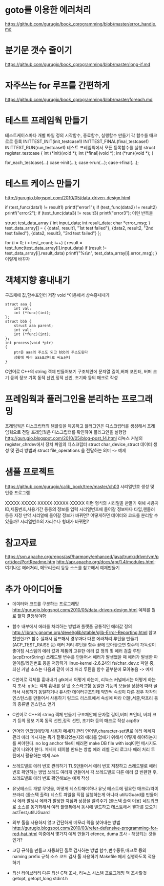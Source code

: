 
# goto를 이용한 에러처리
https://github.com/gurugio/book_cprogramming/blob/master/error_handle.md

# 분기문 갯수 줄이기
https://github.com/gurugio/book_cprogramming/blob/master/long-if.md

# 자주쓰는 for 루프를 간편하게

https://github.com/gurugio/book_cprogramming/blob/master/foreach.md

# 테스트 프레임웍 만들기
테스트케이스마다 개별 파일 정의
시작함수, 종료함수, 실행함수 만들기
각 함수를 매크로로 등록
INITTEST_INIT(init_testcase1)
INITTEST_FINAL(final_testcase1)
INITTEST_RUN(run_testcase1)
테스트 프레임웍에서 모든 등록함수를 실행
struct register_testcase
{
	int (*init)(void *);
	int (*final)(void *);
	int (*run)(void *);
}

for_each_testcase(...)
	case->init(...);
	case->run(...);
	case->final(...);

# 테스트 케이스 만들기
http://gurugio.blogspot.com/2010/05/data-driven-design.html

if (test_func(data1) != result1) printf("error1");
if (test_func(data2) != result2) printf("error2");
if (test_func(data3) != result3) printf("error3");
이런 반복을

struct test_data_array
{
int input_data;
int result_data;
char *error_msg;
} test_data_array[] =
{
{data1, result1, "1st test failed"},
{data2, result2, "2nd test failed"},
{data2, result3, "3rd test failed"}
};



for (i = 0; i < test_count; i++)
{
result = test_func(test_data_array[i].input_data)
if (result != test_data_array[i].result_data) printf("%s\n", test_data_array[i].error_msg);
}
이렇게 바꾸자

# 객체지향 흉내내기
구조체에 값,함수포인터 저장
void *이용해서 상속흉내내기

```
struct aaa {
	int val;
	int (*func)(int);
};
struct bbb {
	struct aaa parent;
	int val;
	int (*func)(int);
};
int process(void *ptr)
{
	ptr은 aaa의 주소도 되고 bbb의 주소도된다
	상황에 따라 aaa포인터로 써도된다
}
```

C언어로 C++의 string 객체 만들어보기
구조체안에 문자열 길이,버퍼 포인터, 버퍼 크기 등의 정보 기록
동적 선언,정적 선언, 초기화 등의 매크로 작성

# 프레임웍과 플러그인을 분리하는 프로그래밍
 프레임웍은 디스크립터의 템플릿을 제공하고 플러그인은 디스크립터를 생성해서 프레임웍으로 전달
 프레임웍은 디스크립터를 확인하여 플러그인을 실행함
 http://gurugio.blogspot.com/2010/05/blog-post_14.html
 리눅스 커널의 register_chrdev에서 장치 파일의 디스크립터 struct char_device_struct 데이터 생성 및 관리 방법과 struct file_operations 을 전달하는 의미 -> 예제

# 샘플 프로젝트
https://github.com/gurugio/calib_book/tree/master/ch03
시리얼번호 생성 및 인증 프로그램

XXXXX-XXXXX-XXXXX-XXXXX-XXXXX
이런 형식의 시리얼을 만들기 위해 사용자ID,제품번호,사용기간 등등의 정보를 입력
시리얼번호에 들어갈 정보마다 타입,핸들러 등등 지정
만약 시리얼에 들어갈 정보가 바뀌면?
어떻게하면 데이터와 코드를 분리할 수 있을까?
시리얼번호의 자리수나 형태가 바뀌면?

# 참고자료
https://svn.apache.org/repos/asf/harmony/enhanced/java/trunk/drlvm/vm/port/doc/PortReadme.htm
http://apr.apache.org/docs/apr/1.4/modules.html: 여기나온 에러처리, 메모리관리 등등 소스를 참고해서 예제만들기


# 추가 아이디어들

+ 데이터와 코드를 구분하는 프로그래밍
 http://gurugio.blogspot.com/2010/05/data-driven-design.html
 예제를 뭘로 할지 결정해야함

+ 함수 내부에서 에러를 처리하는 방법과 플랫폼 공통적인 에러값 정의
 http://library.gnome.org/devel/glib/stable/glib-Error-Reporting.html 참고할만한가?
 함수 실패시 점프해서 경우마다 다른 에러처리 루틴을 만들기 (ACP_TEST_RAISE 등)
 에러 처리 루틴을 함수 끝에 모아놓으면 함수의 가독성이 좋아짐
 시스템의 에러 값과 제품의 고유한 에러 값 정의 및 에러 검출 루틴 (acpErrorString)
 쓰레드별 변수를 만들어서 에러가 발생했을 때 에러가 발생한 파일이름/라인번호 등을 저장하기
 linux-kernel-2.6.24의 fs/char_dev.c 파일 중, 최신 커널 소스는 다음과 같이 에러 처리 루틴을 함수 끝부분에 모아놓음 -> 예제

+ C언어로 객체를 흉내내기
 gtk에서 어떻게 하는지, 리눅스 커널에서는 어떻게 하는지 조사. gtk는 객체 흉내를 잘 낸 소스라고함
 동일한 기능의 모듈을 상황에 따라 골라서 사용하기
 동일하거나 유사한 데이터구조인데 약간씩 속성이 다른 경우 각각의 인스턴스를 만들어서 사용하기
 링크드 리스트에서 속성에 따라 더블,서클,락프리 등의 종류별 인스턴스 얻기

+ C언어로 C++의 string 객체 만들기
 구조체안에 문자열 길이,버퍼 포인터, 버퍼 크기 등의 정보 기록
 동적 선언,정적 선언, 초기화 등의 매크로 작성
 acpStr

+ 언어와 인코딩에맞게 사용자 메세지 관리
 언어별,character-set별로 에러 메세지 관리
 에러 메시지는 뭐가 잘못되었는지와 에러를 없애기 위해서 어떻게 해야하는지를 써야한다. no log anchor file이 에러면 make DB file with isql이런 메시지도 같이 나와야 한다.
 메세지 테이블 만드는 방법
 에러 레벨 관리
 로그나 에러 처리 루틴에서 활용하는 예제
 ace

+ 쓰레드별로 에러 번호 관리하기
 TLS만들어서 에러 번호 저장하고 쓰레드별로 에러 번호 확인하는 방법
 쓰레드 여러개 만들어서 각 쓰레드별로 다른 에러 값 반환한 후,
 쓰레드별로 에러 번호 확인해보는 예제 작성

+ 유닛테스트 개발
 무엇을, 어떻게 테스트해야하나
 유닛 테스트에 필요한 매크로/라이브러리 (콜스택 출력)
 테스트 파일을 직접 실행하는게 아니라 utilUGuard를 만들어서 에러 발생시 에러가 발생한 지점과 상황을 알려주기 (콜스택 출력 이용)
 네트워크로 소스를 동기화해서 여러 플랫폼에서 동시에 빌드하고 테스트해서 결과를 모으기
 actTest,utilUGuard

+ 외부 툴을 사용하지 않고 간단하게 메모리 릭을 찾아내는 방법
 http://gurugio.blogspot.com/2010/03/refer-defensive-programming-for-red-hat.html
 이중에서 몇가지 예제 만들기
 efence, duma 조사 - 해당되는 것들인가?

+ 코딩 규칙을 만들고 자동화된 툴로 검사하는 방법
 함수,변수종류,매크로 등의 naming prefix 규칙
 소스 코드 검사 툴 사용하기
 Makefile 에서 실행하도록 적용하기

+ 최신 라이브러리
 다른 최신 C책 조사, 리눅스 시스템 프로그래밍 책 조사할것
 getopt, getopt_long
 stdint.h
